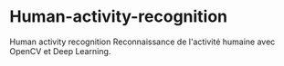 # Human-activity-recognition
Human activity recognition
Reconnaissance de l'activité humaine avec OpenCV et Deep Learning.
